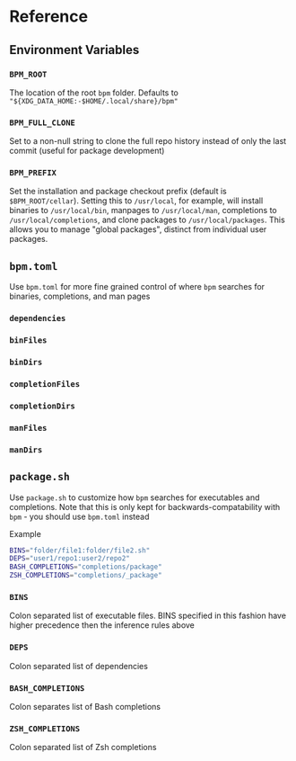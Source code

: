 # Reference

## Environment Variables

### `BPM_ROOT`

The location of the root `bpm` folder. Defaults to `"${XDG_DATA_HOME:-$HOME/.local/share}/bpm"`

### `BPM_FULL_CLONE`

Set to a non-null string to clone the full repo history instead of only the last commit (useful for package development)

### `BPM_PREFIX`

Set the installation and package checkout prefix (default is `$BPM_ROOT/cellar`).  Setting this to `/usr/local`, for example, will install binaries to `/usr/local/bin`, manpages to `/usr/local/man`, completions to `/usr/local/completions`, and clone packages to `/usr/local/packages`.  This allows you to manage "global packages", distinct from individual user packages.

## `bpm.toml`

Use `bpm.toml` for more fine grained control of where `bpm` searches for binaries, completions, and man pages

### `dependencies`

### `binFiles`

### `binDirs`

### `completionFiles`

### `completionDirs`

### `manFiles`

### `manDirs`

## `package.sh`

Use `package.sh` to customize how `bpm` searches for executables and completions. Note that this is only kept for backwards-compatability with `bpm` - you should use `bpm.toml` instead



Example

```sh
BINS="folder/file1:folder/file2.sh"
DEPS="user1/repo1:user2/repo2"
BASH_COMPLETIONS="completions/package"
ZSH_COMPLETIONS="completions/_package"
```

### `BINS`

Colon separated list of executable files. BINS specified in this fashion have higher precedence then the inference rules above

### `DEPS`

Colon separated list of dependencies

### `BASH_COMPLETIONS`

Colon separates list of Bash completions

### `ZSH_COMPLETIONS`

Colon separated list of Zsh completions
